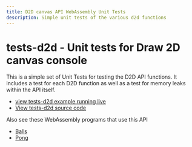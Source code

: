 ```yaml
---
title: D2D canvas API WebAssembly Unit Tests
description: Simple unit tests of the various d2d functions
---
```


# tests-d2d - Unit tests for Draw 2D canvas console
This is a simple set of Unit Tests for testing the D2D API functions. It includes a test for each D2D function as well as a test for memory leaks within the API itself.

- [view tests-d2d example running live](/examples/dist/tests-d2d/index.html)
- [View tests-d2d source code](https://github.com/twiddlingbits/twr-wasm/tree/main/examples/tests-d2d)

Also see these WebAssembly programs that use this API

- [Balls](examples-balls.md)
- [Pong](examples-pong.md)
